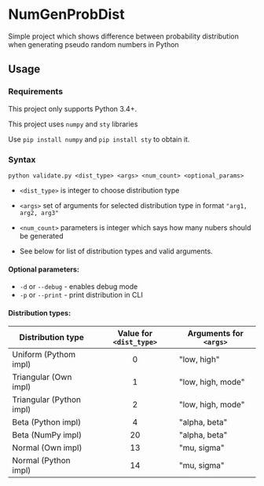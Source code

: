# NumGenProbDist

Simple project which shows difference between probability distribution when generating pseudo random numbers in Python

## Usage

### Requirements

This project only supports Python 3.4+.


This project uses `numpy` and `sty` libraries

Use `pip install numpy` and `pip install sty` to obtain it.

### Syntax

`python validate.py <dist_type> <args> <num_count> <optional_params>`


- `<dist_type>` is integer to choose distribution type

- `<args>` set of arguments for selected distribution type in format `"arg1, arg2, arg3"`

- `<num_count>` parameters is integer which says how many nubers should be generated

- See below for list of distribution types and valid arguments.

#### Optional parameters:
- `-d` or `--debug` - enables debug mode
- `-p` or `--print` - print distribution in CLI

#### Distribution types:

| Distribution type | Value for `<dist_type>` | Arguments for `<args>` |
| --- | :---: | --- |
| Uniform (Pythom impl) | 0 | "low, high" |
| Triangular (Own impl) | 1 | "low, high, mode" |
| Triangular (Python impl) | 2 | "low, high, mode" |
| Beta (Python impl) | 4 | "alpha, beta" |
| Beta (NumPy impl) | 20 | "alpha, beta" |
| Normal (Own impl) | 13 | "mu, sigma" |
| Normal (Python impl) | 14 | "mu, sigma" |
